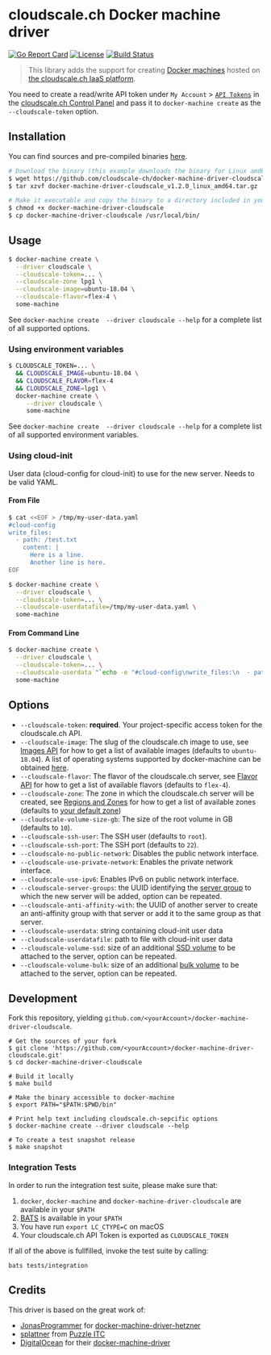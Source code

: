 # cloudscale.ch Docker machine driver

[![Go Report Card](https://goreportcard.com/badge/github.com/cloudscale-ch/docker-machine-driver-cloudscale)](https://goreportcard.com/report/github.com/cloudscale-ch/docker-machine-driver-cloudscale)
[![License](https://img.shields.io/badge/License-MIT-blue.svg)](https://opensource.org/licenses/MIT)
[![Build Status](https://travis-ci.org/cloudscale-ch/docker-machine-driver-cloudscale.svg?branch=master)](https://travis-ci.org/cloudscale-ch/docker-machine-driver-cloudscale)

> This library adds the support for creating [Docker machines](https://github.com/docker/machine) hosted on [the cloudscale.ch IaaS platform](https://www.cloudscale.ch).

You need to create a read/write API token under `My Account` > [`API Tokens`](https://control.cloudscale.ch/user/api-tokens) in the [cloudscale.ch Control Panel](https://control.cloudscale.ch/server)
and pass it to `docker-machine create` as the `--cloudscale-token` option.

## Installation

You can find sources and pre-compiled binaries [here](https://github.com/cloudscale-ch/docker-machine-driver-cloudscale/releases).

```bash
# Download the binary (this example downloads the binary for Linux amd64)
$ wget https://github.com/cloudscale-ch/docker-machine-driver-cloudscale/releases/download/v1.2.0/docker-machine-driver-cloudscale_v1.2.0_linux_amd64.tar.gz
$ tar xzvf docker-machine-driver-cloudscale_v1.2.0_linux_amd64.tar.gz

# Make it executable and copy the binary to a directory included in your $PATH
$ chmod +x docker-machine-driver-cloudscale
$ cp docker-machine-driver-cloudscale /usr/local/bin/
```

## Usage

```bash
$ docker-machine create \
  --driver cloudscale \
  --cloudscale-token=... \
  --cloudscale-zone lpg1 \
  --cloudscale-image=ubuntu-18.04 \
  --cloudscale-flavor=flex-4 \
  some-machine
```

See `docker-machine create  --driver cloudscale --help` for a complete list of all supported options.

### Using environment variables

```bash
$ CLOUDSCALE_TOKEN=... \
  && CLOUDSCALE_IMAGE=ubuntu-18.04 \
  && CLOUDSCALE_FLAVOR=flex-4
  && CLOUDSCALE_ZONE=lpg1 \
  docker-machine create \
     --driver cloudscale \
     some-machine
```

See `docker-machine create  --driver cloudscale --help` for a complete list of all supported environment variables.

### Using cloud-init

User data (cloud-config for cloud-init) to use for the new server. Needs to be valid YAML. 

#### From File

```bash
$ cat <<EOF > /tmp/my-user-data.yaml
#cloud-config
write_files:
  - path: /test.txt
    content: |
      Here is a line.
      Another line is here.
EOF
```

```bash
$ docker-machine create \
  --driver cloudscale \
  --cloudscale-token=... \
  --cloudscale-userdatafile=/tmp/my-user-data.yaml \
  some-machine
```

#### From Command Line

```bash
$ docker-machine create \
  --driver cloudscale \
  --cloudscale-token=... \
  --cloudscale-userdata "`echo -e "#cloud-config\nwrite_files:\n  - path: /test.txt\n    content: |\n      my cli user-data test\n"`" \
  some-machine
```

## Options

- `--cloudscale-token`: **required**. Your project-specific access token for the cloudscale.ch API.
- `--cloudscale-image`: The slug of the cloudscale.ch image to use, see [Images API](https://www.cloudscale.ch/en/api/v1#images) for how to get a list of available images (defaults to `ubuntu-18.04`). A list of operating systems supported by docker-machine can be obtained [here](https://docs.docker.com/machine/drivers/os-base/).
- `--cloudscale-flavor`: The flavor of the cloudscale.ch server, see [Flavor API](https://www.cloudscale.ch/en/api/v1#flavors) for how to get a list of available flavors (defaults to `flex-4`).
- `--cloudscale-zone`: The zone in which the cloudscale.ch server will be created, see [Regions and Zones](https://www.cloudscale.ch/en/api/v1#regions) for how to get a list of available zones (defaults to [your default zone](https://control.cloudscale.ch/user/project))
- `--cloudscale-volume-size-gb`: The size of the root volume in GB (defaults to `10`).
- `--cloudscale-ssh-user`: The SSH user (defaults to `root`).
- `--cloudscale-ssh-port`: The SSH port (defaults to `22`).
- `--cloudscale-no-public-network`: Disables the public network interface.
- `--cloudscale-use-private-network`: Enables the private network interface.
- `--cloudscale-use-ipv6`: Enables IPv6 on public network interface.
- `--cloudscale-server-groups`: the UUID identifying the [server group](https://www.cloudscale.ch/en/api/v1#server-groups) to which the new server will be added, option can be repeated.
- `--cloudscale-anti-affinity-with`: the UUID of another server to create an anti-affinity group with that server or add it to the same group as that server.
- `--cloudscale-userdata`: string containing cloud-init user data
- `--cloudscale-userdatafile`: path to file with cloud-init user data
- `--cloudscale-volume-ssd`: size of an additional [SSD volume](https://www.cloudscale.ch/en/api/v1#volumes) to be attached to the server, option can be repeated.
- `--cloudscale-volume-bulk`: size of an additional [bulk volume](https://www.cloudscale.ch/en/api/v1#volumes) to be attached to the server, option can be repeated.


## Development

Fork this repository, yielding `github.com/<yourAccount>/docker-machine-driver-cloudscale`.

```shell
# Get the sources of your fork
$ git clone 'https://github.com/<yourAccount>/docker-machine-driver-cloudscale.git'
$ cd docker-machine-driver-cloudscale

# Build it locally
$ make build

# Make the binary accessible to docker-machine
$ export PATH="$PATH:$PWD/bin"

# Print help text including cloudscale.ch-sepcific options
$ docker-machine create --driver cloudscale --help

# To create a test snapshot release
$ make snapshot
```

### Integration Tests

In order to run the integration test suite, please make sure that:

  1. `docker`, `docker-machine` and `docker-machine-driver-cloudscale` are available in your `$PATH`
  1. [BATS](https://github.com/sstephenson/bats#installing-bats-from-source) is available in your `$PATH`
  1. You have run `export LC_CTYPE=C` on macOS
  1. Your cloudscale.ch API Token is exported as `CLOUDSCALE_TOKEN`
  
If all of the above is fullfilled, invoke the test suite by calling:

`bats tests/integration`


## Credits
This driver is based on the great work of:
* [JonasProgrammer](https://github.com/JonasProgrammer/) for [docker-machine-driver-hetzner](https://github.com/JonasProgrammer/docker-machine-driver-hetzner)
* [splattner](https://github.com/splattner) from [Puzzle ITC](https://www.puzzle.ch)
* [DigitalOcean](https://github.com/digitalocean) for their [docker-machine-driver](https://github.com/docker/machine/tree/master/drivers/digitalocean)
